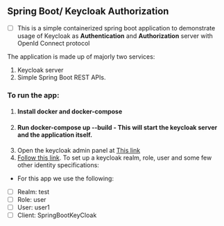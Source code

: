## Spring Boot/ Keycloak Authorization
- [ ] This is a simple containerized spring boot application to demonstrate  usage of Keycloak as **Authentication** and **Authorization** server with OpenId Connect protocol

The application is made up of majorly two services:
1. Keycloak server
2. Simple Spring Boot REST APIs.

### To run the app:
1. #### Install docker and docker-compose
2. #### Run docker-compose up --build - This will start the keycloak server and the application itself.
3. Open the keycloak admin panel at [This link](https://localhost:8443/)
4. [Follow this link](https://www.baeldung.com/spring-boot-keycloak). To set up a keycloak realm, role, user and some few other identity specifications:
- For this app we use the following:
- [ ] Realm: test
- [ ] Role: user
- [ ] User: user1
- [ ] Client: SpringBootKeyCloak